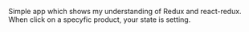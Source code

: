 Simple app which shows my understanding of Redux and react-redux. When click on a specyfic product, your state is setting. 
